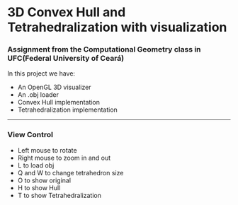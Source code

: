 # 3D Convex Hull and Tetrahedralization with visualization

### Assignment from the Computational Geometry class in UFC(Federal University of Ceará)

In this project we have:
* An OpenGL 3D visualizer
* An .obj loader
* Convex Hull implementation
* Tetrahedralization implementation

___

### View Control
* Left mouse to rotate
* Right mouse to zoom in and out
* L to load obj
* Q and W to change tetrahedron size
* O to show original
* H to show Hull
* T to show Tetrahedralization
